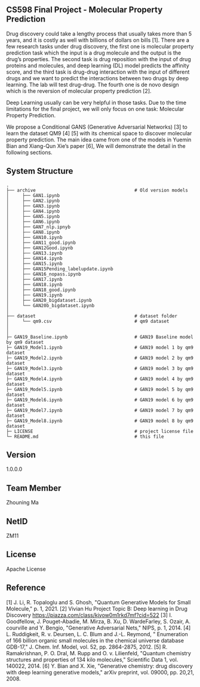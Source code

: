﻿CS598 Final Project - Molecular Property Prediction
-
   Drug discovery could take a lengthy process that usually takes more than 5 years, and it is costly as well with billions of dollars on bills [1]. There are a few research tasks under drug discovery, the first one is molecular property prediction task which the input is a drug molecule and the output is the drug’s properties. The second task is drug reposition with the input of drug proteins and molecules, and deep learning (DL) model predicts the affinity score, and the third task is drug-drug interaction with the input of different drugs and we want to predict the interactions between two drugs by deep learning. The lab will test drug-drug. The fourth one is de novo design which is the reversion of molecular property prediction [2].

   Deep Learning usually can be very helpful in those tasks. Due to the time limitations for the final project, we will only focus on one task: Molecular Property Prediction. 

   We propose a Conditional GANS (Generative Adversarial Networks) [3] to learn the dataset QM9 [4] [5] with its chemical space to discover molecular property prediction. The main idea came from one of the models in Yuemin Bian and Xiang-Qun Xie’s paper [6], We will demonstrate the detail in the following sections.


System Structure
-
    .
    ├── archive                                     # Old version models
    │     ├── GAN1.ipynb
    │     ├── GAN2.ipynb
    │     ├── GAN3.ipynb
    │     ├── GAN4.ipynb
    │     ├── GAN5.ipynb
    │     ├── GAN6.ipynb
    │     ├── GAN7_nlp.ipnyb
    │     ├── GAN8.ipynb
    │     ├── GAN10.ipynb
    │     ├── GAN11_good.ipynb
    │     ├── GAN12Good.ipynb
    │     ├── GAN13.ipynb
    │     ├── GAN14.ipynb
    │     ├── GAN15.ipynb
    │     ├── GAN15Pending_labelupdate.ipynb
    │     ├── GAN16_nopass.ipynb
    │     ├── GAN17.ipynb
    │     ├── GAN18.ipynb
    │     ├── GAN18_good.ipynb
    │     ├── GAN19.ipynb
    │     ├── GAN20_bigdataset.ipynb
    │     └── GAN20b_bigdataset.ipynb                         
    │
    ├── dataset                                     # dataset folder
    │     └── qm9.csv                               # qm9 dataset
    │
    │
    ├─ GAN19_Baseline.ipynb                         # GAN19 Baseline model by qm9 dataset
    ├─ GAN19_Model1.ipynb                           # GAN19 model 1 by qm9 dataset
    ├─ GAN19_Model2.ipynb                           # GAN19 model 2 by qm9 dataset
    ├─ GAN19_Model3.ipynb                           # GAN19 model 3 by qm9 dataset
    ├─ GAN19_Model4.ipynb                           # GAN19 model 4 by qm9 dataset
    ├─ GAN19_Model5.ipynb                           # GAN19 model 5 by qm9 dataset
    ├─ GAN19_Model6.ipynb                           # GAN19 model 6 by qm9 dataset
    ├─ GAN19_Model7.ipynb                           # GAN19 model 7 by qm9 dataset
    ├─ GAN19_Model8.ipynb                           # GAN19 model 8 by qm9 dataset
    ├─ LICENSE                                      # project license file
    └─ README.md                                    # this file

Version
-
1.0.0.0

Team Member
-
Zhouning Ma

NetID
-
ZM11

License
-
Apache License

Reference
-
[1] J. Li, R. Topaloglu and S. Ghosh, "Quantum Generative Models for Small Molecule," p. 1, 2021. 
[2] Vivian Hu  Project Topic B: Deep learning in Drug Discovery  https://piazza.com/class/kjyow0m1rkd7mf?cid=522
[3] I. Goodfellow, J. Pouget-Abadie, M. Mirza, B. Xu, D. WardeFarley, S. Ozair, A. courville and Y. Bengio, "Generative Adversarial Nets," NIPS, p. 1, 2014. 
[4] L. Ruddigkeit, R. v. Deursen, L. C. Blum and J.-L. Reymond, " Enumeration of 166 billion organic small molecules in the chemical universe database GDB-17," J. Chem. Inf. Model, vol. 52, pp. 2864-2875, 2012. 
[5] R. Ramakrishnan, P. O. Dral, M. Rupp and O. v. Lilienfeld, "Quantum chemistry structures and properties of 134 kilo molecules," Scientific Data 1, vol. 140022, 2014. 
[6] Y. Bian and X. Xie, "Generative chemistry: drug discovery with deep learning generative models," arXiv preprint, vol. 09000, pp. 20,21, 2008. 
